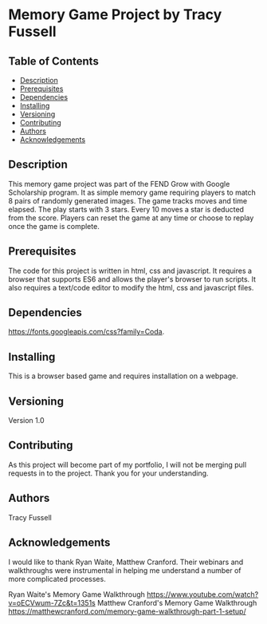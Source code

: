# Memory Game Project by Tracy Fussell

## Table of Contents

* [Description](#description)
* [Prerequisites](#prerequisites)
* [Dependencies](#dependencies)
* [Installing](#installing)
* [Versioning](#versioning)
* [Contributing](#contributing)
* [Authors](#authors)
* [Acknowledgements](#acknowledgements)

## Description
This memory game project was part of the FEND Grow with Google Scholarship program.  It as simple memory game requiring players to match 8 pairs of randomly generated images.  The game tracks moves and time elapsed.  The play starts with 3 stars.  Every 10 moves a star is deducted from the score.  Players can reset the game at any time or choose to replay once the game is complete.

## Prerequisites
The code for this project is written in html, css and javascript.  It requires a browser that supports ES6 and allows the player's browser to run scripts. It also requires a text/code editor to modify the html, css and javascript files.

## Dependencies
https://fonts.googleapis.com/css?family=Coda.

## Installing
This is a browser based game and requires installation on a webpage.

## Versioning
Version 1.0

## Contributing
As this project will become part of my portfolio, I will not be merging pull requests in to the project. Thank you for your understanding.

## Authors
Tracy Fussell

## Acknowledgements
I would like to thank Ryan Waite, Matthew Cranford.  Their webinars and walkthroughs were instrumental in helping me understand a number of more complicated processes.

Ryan Waite's Memory Game Walkthrough  https://www.youtube.com/watch?v=oECVwum-7Zc&t=1351s
Matthew Cranford's Memory Game Walkthrough  https://matthewcranford.com/memory-game-walkthrough-part-1-setup/
